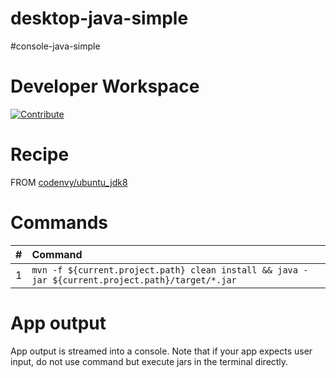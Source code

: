 # desktop-java-simple

#console-java-simple

# Developer Workspace

[![Contribute](http://beta.codenvy.com/factory/resources/codenvy-contribute.svg)](http://beta.codenvy.com/f?id=omriatu352kkthua)

# Recipe

FROM [codenvy/ubuntu_jdk8](https://hub.docker.com/r/codenvy/ubuntu_jdk8/)

# Commands

| #       | Command           | 
| :------------- |:------------- |
| 1      | `mvn -f ${current.project.path} clean install && java -jar ${current.project.path}/target/*.jar` |

# App output

App output is streamed into a console. Note that if your app expects user input, do not use command but execute jars in the terminal directly.
